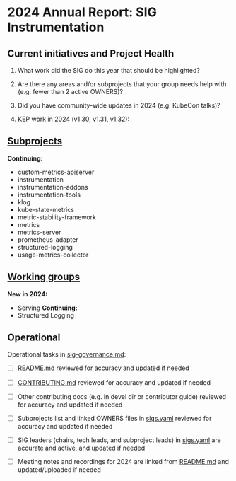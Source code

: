 # 2024 Annual Report: SIG Instrumentation

## Current initiatives and Project Health

1. What work did the SIG do this year that should be highlighted?

<!--
   Some example items that might be worth highlighting:
   - Major KEP advancement
   - Important initiatives that aren't tracked via KEPs
   - Paying down significant tech debt
   - Governance and leadership changes
-->

2. Are there any areas and/or subprojects that your group needs help with (e.g. fewer than 2 active OWNERS)?


3. Did you have community-wide updates in 2024 (e.g. KubeCon talks)?

<!--
  Examples include links to email, slides, or recordings.
-->

4. KEP work in 2024 (v1.30, v1.31, v1.32):
<!--
   TODO: Uncomment the following auto-generated list of KEPs, once reviewed & updated for correction.

   Note: This list is generated from the KEP metadata in kubernetes/enhancements repository.
      If you find any discrepancy in the generated list here, please check the KEP metadata.
      Please raise an issue in kubernetes/community, if the KEP metadata is correct but the generated list is incorrect.
-->

<!-- 
  - Alpha
    - [4827 - Component Statusz](https://github.com/kubernetes/enhancements/tree/master/keps/sig-instrumentation/4827-component-statusz) - v1.32
    - [4828 - Component Flagz](https://github.com/kubernetes/enhancements/tree/master/keps/sig-instrumentation/4828-component-flagz) - v1.32

  - Beta
    - [3077 - Contextual logging](https://github.com/kubernetes/enhancements/tree/master/keps/sig-instrumentation/3077-contextual-logging) - v1.30

  - Stable
    - [2305 - Dynamic Cardinality Enforcement](https://github.com/kubernetes/enhancements/tree/master/keps/sig-instrumentation/2305-metrics-cardinality-enforcement) - v1.30
    - [647 - APIServer Tracing](https://github.com/kubernetes/enhancements/tree/master/keps/sig-instrumentation/647-apiserver-tracing) - v1.30 -->

## [Subprojects](https://git.k8s.io/community/sig-instrumentation#subprojects)


**Continuing:**
  - custom-metrics-apiserver
  - instrumentation
  - instrumentation-addons
  - instrumentation-tools
  - klog
  - kube-state-metrics
  - metric-stability-framework
  - metrics
  - metrics-server
  - prometheus-adapter
  - structured-logging
  - usage-metrics-collector

## [Working groups](https://git.k8s.io/community/sig-instrumentation#working-groups)

**New in 2024:**
 - Serving
**Continuing:**
 - Structured Logging

## Operational

Operational tasks in [sig-governance.md]:
- [ ] [README.md] reviewed for accuracy and updated if needed
- [ ] [CONTRIBUTING.md] reviewed for accuracy and updated if needed
- [ ] Other contributing docs (e.g. in devel dir or contributor guide) reviewed for accuracy and updated if needed
- [ ] Subprojects list and linked OWNERS files in [sigs.yaml] reviewed for accuracy and updated if needed
- [ ] SIG leaders (chairs, tech leads, and subproject leads) in [sigs.yaml] are accurate and active, and updated if needed
- [ ] Meeting notes and recordings for 2024 are linked from [README.md] and updated/uploaded if needed


[CONTRIBUTING.md]: https://git.k8s.io/community/sig-instrumentation/CONTRIBUTING.md
[sig-governance.md]: https://git.k8s.io/community/committee-steering/governance/sig-governance.md
[README.md]: https://git.k8s.io/community/sig-instrumentation/README.md
[sigs.yaml]: https://git.k8s.io/community/sigs.yaml
[devel]: https://git.k8s.io/community/contributors/devel/README.md

